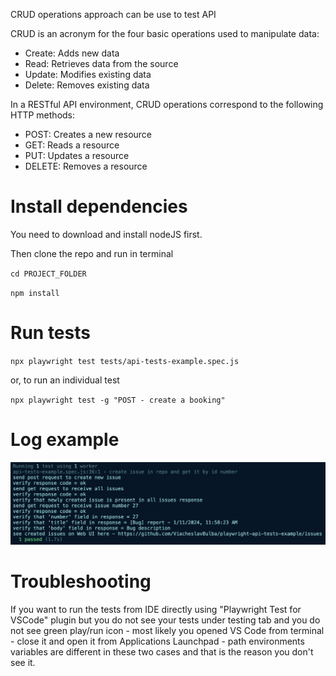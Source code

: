 CRUD operations approach can be use to test API

CRUD is an acronym for the four basic operations used to manipulate data:

- Create: Adds new data
- Read: Retrieves data from the source
- Update: Modifies existing data
- Delete: Removes existing data

In a RESTful API environment, CRUD operations correspond to the following HTTP methods:

- POST: Creates a new resource
- GET: Reads a resource
- PUT: Updates a resource
- DELETE: Removes a resource

# Install dependencies

You need to download and install nodeJS first.

Then clone the repo and run in terminal

`cd PROJECT_FOLDER`

`npm install`

# Run tests

`npx playwright test tests/api-tests-example.spec.js`

or, to run an individual test

`npx playwright test -g "POST - create a booking"`

# Log example

![](test-result-log.png)

# Troubleshooting

If you want to run the tests from IDE directly using "Playwright Test for VSCode" plugin but you do not see your tests under testing tab and you do not see green play/run icon - most likely you opened VS Code from terminal - close it and open it from Applications Launchpad - path environments variables are different in these two cases and that is the reason you don't see it.
